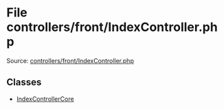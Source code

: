 File controllers/front/IndexController.php
=========

Source: [controllers/front/IndexController.php](https://github.com/PrestaShop/PrestaShop/blob/1.6.0.5/controllers/front/IndexController.php)


Classes
-------

* [IndexControllerCore](class.IndexControllerCore.md)

